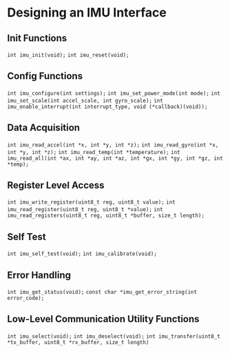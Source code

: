 # Designing an IMU Interface

## Init Functions

`int imu_init(void);`
`int imu_reset(void);`

## Config Functions

`int imu_configure(int settings);`
`int imu_set_power_mode(int mode);`
`int imu_set_scale(int accel_scale, int gyro_scale);`
`int imu_enable_interrupt(int interrupt_type, void (*callback)(void));`

## Data Acquisition

`int imu_read_accel(int *x, int *y, int *z);`
`int imu_read_gyro(int *x, int *y, int *z);`
`int imu_read_temp(int *temperature);`
`int imu_read_all(int *ax, int *ay, int *az, int *gx, int *gy, int *gz, int *temp);`

## Register Level Access

`int imu_write_register(uint8_t reg, uint8_t value);`
`int imu_read_register(uint8_t reg, uint8_t *value);`
`int imu_read_registers(uint8_t reg, uint8_t *buffer, size_t length);`

## Self Test

`int imu_self_test(void);`
`int imu_calibrate(void);`

## Error Handling

`int imu_get_status(void);`
`const char *imu_get_error_string(int error_code);`

## Low-Level Communication Utility Functions

`int imu_select(void);`
`int imu_deselect(void);`
`int imu_transfer(uint8_t *tx_buffer, uint8_t *rx_buffer, size_t length)`
